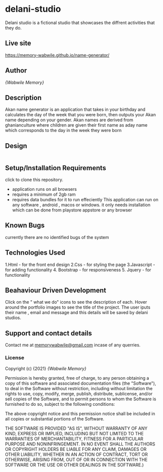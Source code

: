 # delani-studio
 Delani studio is a fictional studio that showcases the diffrent activities that they do.
## Live site 
https://memory-wabwile.github.io/name-generator/
## Author 
*{Wabwile Memory}*
## Description
 Akan name generator is an application that takes in your birthday and calculates the day of the week that you were born, then outputs your Akan name depending on your gender. Akan names are derived from ghanianculture where children are given their first name as aday name which corresponds to the day in the week they were born 
## Design
<img src="images/screen1" alt="">

## Setup/Installation Requirements
click to clone this repository.
* application runs on all browsers
* requires a minimum of 2gb ram
* requires data bundles for it to run effeciently
 This application can run on any software , android , macos or windows. it only needs installation which can be done from playstore appstore or any browser
## Known Bugs
currently there are no identified bugs of the system 
## Technologies Used
1.Html - for the front end design
2.Css - for styling the page
3.Javascript - for adding functionality
4. Bootstrap - for responsiveness
5. Jquery - for functionality
## Beahaviour Driven Development
Click on the " what we do" icons to see the description of each.
Hover around the portfolio images to see the title of the project.
The user iputs their name , email and message and this details will be saved by delani studios.
## Support and contact details
Contact me at memorywabwile@gmail.com incase of any querries.
### License
Copyright (c) {2021} *{Wabwile Memory}*

Permission is hereby granted, free of charge, to any person obtaining a copy
of this software and associated documentation files (the "Software"), to deal
in the Software without restriction, including without limitation the rights
to use, copy, modify, merge, publish, distribute, sublicense, and/or sell
copies of the Software, and to permit persons to whom the Software is
furnished to do so, subject to the following conditions:

The above copyright notice and this permission notice shall be included in all
copies or substantial portions of the Software.

THE SOFTWARE IS PROVIDED "AS IS", WITHOUT WARRANTY OF ANY KIND, EXPRESS OR
IMPLIED, INCLUDING BUT NOT LIMITED TO THE WARRANTIES OF MERCHANTABILITY,
FITNESS FOR A PARTICULAR PURPOSE AND NONINFRINGEMENT. IN NO EVENT SHALL THE
AUTHORS OR COPYRIGHT HOLDERS BE LIABLE FOR ANY CLAIM, DAMAGES OR OTHER
LIABILITY, WHETHER IN AN ACTION OF CONTRACT, TORT OR OTHERWISE, ARISING FROM,
OUT OF OR IN CONNECTION WITH THE SOFTWARE OR THE USE OR OTHER DEALINGS IN THE
SOFTWARE.)

